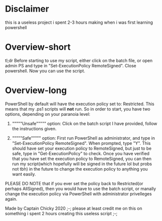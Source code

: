 # Disclaimer
this is a useless project i spent 2-3 hours making when i was first learning powershell

# Overview-short
tl;dr Before starting to use my script, either click on the batch file, or open admin PS and type in "Set-ExecutionPolicy RemoteSigned". Close powershell. Now you can use the script.

# Overview-long
PowerShell by default will have the execution policy set to: Restricted. This means that my .ps1 scripts will ****not**** run. 
So in order to start, you have two options, depending on your paranoia level:

1. """""Unsafe""""" option: 
Click on the batch script I have provided, follow the instructions given.

2. """""Safe""""" option: 
First run PowerShell as administrator, and type in "Set-ExecutionPolicy RemoteSigned". When prompted, type "Y".
This should have set your execution policy to RemoteSigned, but just to be safe, type in "Get-ExecutionPolicy" to check. 
Once you have verified that you have set the execution policy to RemoteSigned, you can then run my script(which hopefully will
be signed in the future lol but probs not tbh) in the future to change the execution policy to anything you want easily.

PLEASE DO NOTE that if you ever set the policy back to Restricted(or perhaps AllSigned), then you would have to use the batch script,
or manally change the execution policy via PowerShell with administrator privelleges again.

Made by Captain Chicky 2020
;-; please at least credit me on this on something i spent 2 hours creating this useless script ;-;
